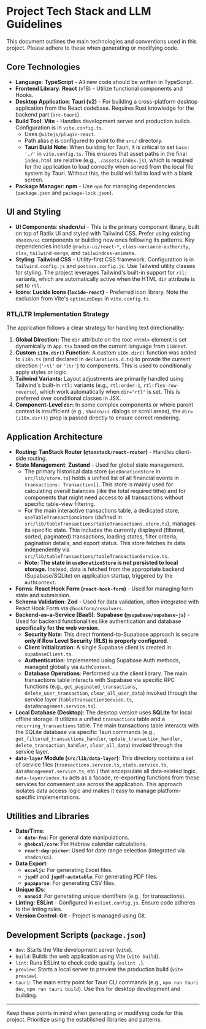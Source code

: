 # Project Tech Stack and LLM Guidelines

This document outlines the main technologies and conventions used in this project. Please adhere to these when generating or modifying code.

## Core Technologies

- **Language**: **TypeScript** - All new code should be written in TypeScript.
- **Frontend Library**: **React** (v18) - Utilize functional components and Hooks.
- **Desktop Application**: **Tauri (v2)** - For building a cross-platform desktop application from the React codebase. Requires Rust knowledge for the backend part (`src-tauri`).
- **Build Tool**: **Vite** - Handles development server and production builds. Configuration is in `vite.config.ts`.
  - Uses `@vitejs/plugin-react`.
  - Path alias `@` is configured to point to the `src/` directory.
  - **Tauri Build Note:** When building for Tauri, it is critical to set `base: './'` in `vite.config.ts`. This ensures that asset paths in the final `index.html` are relative (e.g., `./assets/index.js`), which is required for the application to load correctly when served from the local file system by Tauri. Without this, the build will fail to load with a blank screen.
- **Package Manager**: **npm** - Use `npm` for managing dependencies (`package.json` and `package-lock.json`).

## UI and Styling

- **UI Components**: **shadcn/ui** - This is the primary component library, built on top of Radix UI and styled with Tailwind CSS. Prefer using existing `shadcn/ui` components or building new ones following its patterns. Key dependencies include `@radix-ui/react-*`, `class-variance-authority`, `clsx`, `tailwind-merge`, and `tailwindcss-animate`.
- **Styling**: **Tailwind CSS** - Utility-first CSS framework. Configuration is in `tailwind.config.js` and `postcss.config.js`. Use Tailwind utility classes for styling. The project leverages Tailwind's built-in support for `rtl:` variants, which are automatically active when the HTML `dir` attribute is set to `rtl`.
- **Icons**: **Lucide Icons (`lucide-react`)** - Preferred icon library. Note the exclusion from Vite's `optimizeDeps` in `vite.config.ts`.

### RTL/LTR Implementation Strategy

The application follows a clear strategy for handling text directionality:

1.  **Global Direction:** The `dir` attribute on the root `<html>` element is set dynamically in `App.tsx` based on the current language from `i18next`.
2.  **Custom `i18n.dir()` Function:** A custom `i18n.dir()` function was added to `i18n.ts` (and declared in `declarations.d.ts`) to provide the current direction (`'rtl'` or `'ltr'`) to components. This is used to conditionally apply styles or logic.
3.  **Tailwind Variants:** Layout adjustments are primarily handled using Tailwind's built-in `rtl:` variants (e.g., `rtl:order-1`, `rtl:flex-row-reverse`), which work automatically when `dir="rtl"` is set. This is preferred over conditional classes in JSX.
4.  **Component-Level `dir`:** In some complex components or where parent context is insufficient (e.g., `shadcn/ui` dialogs or scroll areas), the `dir={i18n.dir()}` prop is passed directly to ensure correct rendering.

## Application Architecture

- **Routing**: **TanStack Router (`@tanstack/react-router`)** - Handles client-side routing.
- **State Management**: **Zustand** - Used for global state management.
  - The primary historical data store (`useDonationStore` in `src/lib/store.ts`) holds a unified list of all financial events in `transactions: Transaction[]`. This store is mainly used for calculating overall balances (like the total required tithe) and for components that might need access to all transactions without specific table-view filtering.
  - For the main interactive transactions table, a dedicated store, `useTableTransactionsStore` (defined in `src/lib/tableTransactions/tableTransactions.store.ts`), manages its specific state. This includes the currently displayed (filtered, sorted, paginated) transactions, loading states, filter criteria, pagination details, and export status. This store fetches its data independently via `src/lib/tableTransactions/tableTransactionService.ts`.
  - **Note: The state in `useDonationStore` is not persisted to local storage.** Instead, data is fetched from the appropriate backend (Supabase/SQLite) on application startup, triggered by the `AuthContext`.
- **Forms**: **React Hook Form (`react-hook-form`)** - Used for managing form state and submission.
- **Schema Validation**: **Zod** - Used for data validation, often integrated with React Hook Form via `@hookform/resolvers`.
- **Backend-as-a-Service (BaaS)**: **Supabase (`@supabase/supabase-js`)** - Used for backend functionalities like authentication and database **specifically for the web version**.
  - **Security Note**: This direct frontend-to-Supabase approach is secure **only if Row Level Security (RLS) is properly configured**.
  - **Client Initialization**: A single Supabase client is created in `supabaseClient.ts`.
  - **Authentication**: Implemented using Supabase Auth methods, managed globally via `AuthContext`.
  - **Database Operations**: Performed via the client library. The main transactions table interacts with Supabase via specific RPC functions (e.g., `get_paginated_transactions`, `delete_user_transaction`, `clear_all_user_data`) invoked through the service layer (`tableTransactionService.ts`, `dataManagement.service.ts`).
- **Local Database (Desktop)**: The desktop version uses **SQLite** for local offline storage. It utilizes a unified `transactions` table and a `recurring_transactions` table. The main transactions table interacts with the SQLite database via specific Tauri commands (e.g., `get_filtered_transactions_handler`, `update_transaction_handler`, `delete_transaction_handler`, `clear_all_data`) invoked through the service layer.
- **`data-layer` Module (`src/lib/data-layer`)**: This directory contains a set of service files (`transactions.service.ts`, `stats.service.ts`, `dataManagement.service.ts`, etc.) that encapsulate all data-related logic. `data-layer/index.ts` acts as a facade, re-exporting functions from these services for convenient use across the application. This approach isolates data access logic and makes it easy to manage platform-specific implementations.

## Utilities and Libraries

- **Date/Time**:
  - **`date-fns`**: For general date manipulations.
  - **`@hebcal/core`**: For Hebrew calendar calculations.
  - **`react-day-picker`**: Used for date range selection (integrated via `shadcn/ui`).
- **Data Export**:
  - **`exceljs`**: For generating Excel files.
  - **`jspdf`** and **`jspdf-autotable`**: For generating PDF files.
  - **`papaparse`**: For generating CSV files.
- **Unique IDs**:
  - **`nanoid`**: For generating unique identifiers (e.g., for transactions).
- **Linting**: **ESLint** - Configured in `eslint.config.js`. Ensure code adheres to the linting rules.
- **Version Control**: **Git** - Project is managed using Git.

## Development Scripts (`package.json`)

- `dev`: Starts the Vite development server (`vite`).
- `build`: Builds the web application using Vite (`vite build`).
- `lint`: Runs ESLint to check code quality (`eslint .`).
- `preview`: Starts a local server to preview the production build (`vite preview`).
- `tauri`: The main entry point for Tauri CLI commands (e.g., `npm run tauri dev`, `npm run tauri build`). Use this for desktop development and building.

---

Keep these points in mind when generating or modifying code for this project. Prioritize using the established libraries and patterns.

